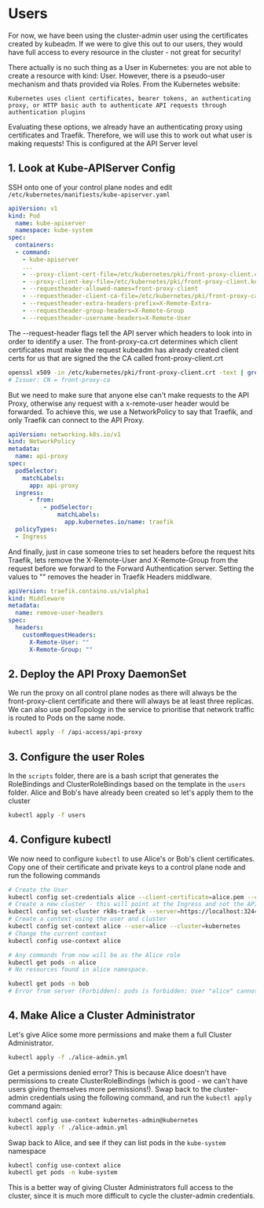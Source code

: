 # Users

For now, we have been using the cluster-admin user using the certificates created by kubeadm. If we were to give this out to our users, they would have full access to every resource in the cluster - not great for security! 

There actually is no such thing as a User in Kubernetes: you are not able to create a resource with kind: User. However, there is a pseudo-user mechanism and thats provided via Roles. From the Kubernetes website:

```
Kubernetes uses client certificates, bearer tokens, an authenticating proxy, or HTTP basic auth to authenticate API requests through authentication plugins
```

Evaluating these options, we already have an authenticating proxy using certificates and Traefik. Therefore, we will use this to work out what user is making requests! This is configured at the API Server level

## 1. Look at Kube-APIServer Config
SSH onto one of your control plane nodes and edit `/etc/kubernetes/manifiests/kube-apiserver.yaml`

```yaml
apiVersion: v1
kind: Pod
  name: kube-apiserver
  namespace: kube-system
spec:
  containers:
  - command:
    - kube-apiserver
    ...
    - --proxy-client-cert-file=/etc/kubernetes/pki/front-proxy-client.crt
    - --proxy-client-key-file=/etc/kubernetes/pki/front-proxy-client.key
    - --requestheader-allowed-names=front-proxy-client
    - --requestheader-client-ca-file=/etc/kubernetes/pki/front-proxy-ca.crt
    - --requestheader-extra-headers-prefix=X-Remote-Extra-
    - --requestheader-group-headers=X-Remote-Group
    - --requestheader-username-headers=X-Remote-User
```

The --request-header flags tell the API server which headers to look into in order to identify a user. The front-proxy-ca.crt determines which client certificates must make the request kubeadm has already created client certs for us that are signed the the CA called front-proxy-client.crt

```bash
openssl x509 -in /etc/kubernetes/pki/front-proxy-client.crt -text | grep Issuer
# Issuer: CN = front-proxy-ca
```

But we need to make sure that anyone else can't make requests to the API Proxy, otherwise any request with a x-remote-user header would be forwarded. To achieve this, we use a NetworkPolicy to say that Traefik, and only Traefik can connect to the API Proxy.

```yaml
apiVersion: networking.k8s.io/v1
kind: NetworkPolicy
metadata:
  name: api-proxy
spec:
  podSelector:
    matchLabels:
      app: api-proxy
  ingress:
      - from:
          - podSelector:
              matchLabels:
                app.kubernetes.io/name: traefik
  policyTypes:
  - Ingress
```

And finally, just in case someone tries to set headers before the request hits Traefik, lets remove the X-Remote-User and X-Remote-Group from the request before we forward to the Forward Authentication server. Setting the values to "" removes the header in Traefik Headers middlware.

```yaml
apiVersion: traefik.containo.us/v1alpha1
kind: Middleware
metadata:
  name: remove-user-headers
spec:
  headers:
    customRequestHeaders:
      X-Remote-User: ""
      X-Remote-Group: ""
```

## 2. Deploy the API Proxy DaemonSet
We run the proxy on all control plane nodes as there will always be the front-proxy-client certificate and there will always be at least three replicas. We can also use podTopology in the service to prioritise that network traffic is routed to Pods on the same node. 

```bash
kubectl apply -f /api-access/api-proxy
```

## 3. Configure the user Roles
In the `scripts` folder, there are is a bash script that generates the RoleBindings and ClusterRoleBindings based on the template in the `users` folder. Alice and Bob's have already been created so let's apply them to the cluster

```bash
kubectl apply -f users
```

## 4. Configure kubectl
We now need to configure `kubectl` to use Alice's or Bob's client certificates. Copy one of their certificate and private keys to a control plane node and run the following commands

```bash
# Create the User
kubectl config set-credentials alice --client-certificate=alice.pem --client-key=alice.key --embed-certs=true
# Create a new cluster - this will point at the Ingress and not the API server. You would normally provide the CA Certificate here for validation, however due the generic certificates being used, it will not verify.
kubectl config set-cluster rk8s-traefik --server=https://localhost:32443/api/ --insecure-skip-tls-verify
# Create a context using the user and cluster
kubectl config set-context alice --user=alice --cluster=kubernetes
# Change the current context
kubectl config use-context alice

# Any commands from now will be as the Alice role
kubectl get pods -n alice
# No resources found in alice namespace.

kubectl get pods -n bob
# Error from server (Forbidden): pods is forbidden: User "alice" cannot list resource "pods" in API group "" in the namespace "bob"
```

## 4. Make Alice a Cluster Administrator
Let's give Alice some more permissions and make them a full Cluster Administrator.

```bash
kubectl apply -f ./alice-admin.yml
```

Get a permissions denied error? This is because Alice doesn't have permissions to create ClusterRoleBindings (which is good - we can't have users giving themselves more permissions!). Swap back to the cluster-admin credentials using the following command, and run the `kubectl apply` command again:

```bash
kubectl config use-context kubernetes-admin@kubernetes
kubectl apply -f ./alice-admin.yml
```

Swap back to Alice, and see if they can list pods in the `kube-system` namespace

```bash
kubectl config use-context alice
kubectl get pods -n kube-system
```

This is a better way of giving Cluster Administrators full access to the cluster, since it is much more difficult to cycle the cluster-admin credentials.

